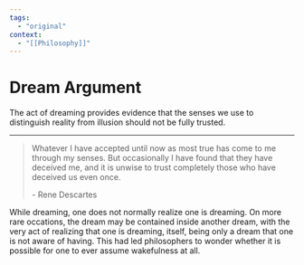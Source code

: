 ```yaml
---
tags:
  - "original"
context:
  - "[[Philosophy]]"
---
```


# Dream Argument

The act of dreaming provides evidence that the senses we use to distinguish reality from illusion should not be fully trusted.

---

> Whatever I have accepted until now as most true has come to me through my senses. But occasionally I have found that they have deceived me, and it is unwise to trust completely those who have deceived us even once.
>
> \- Rene Descartes

While dreaming, one does not normally realize one is dreaming. On more rare occations, the dream may be contained inside another dream, with the very act of realizing that one is dreaming, itself, being only a dream that one is not aware of having. This had led philosophers to wonder whether it is possible for one to ever assume wakefulness at all.
